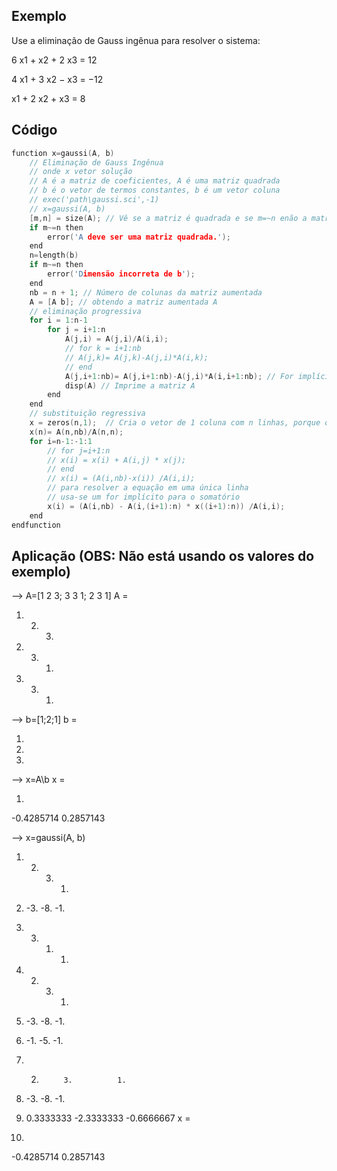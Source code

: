 ## Exemplo 
Use a eliminação de Gauss ingênua para resolver o sistema:

6 x1 + x2 + 2 x3 = 12

4 x1 + 3 x2 − x3 = −12

x1 + 2 x2 + x3 = 8

## Código

```c
function x=gaussi(A, b)
    // Eliminação de Gauss Ingênua
    // onde x vetor solução
    // A é a matriz de coeficientes, A é uma matriz quadrada
    // b é o vetor de termos constantes, b é um vetor coluna 
    // exec('path\gaussi.sci',-1)
    // x=gaussi(A, b)
    [m,n] = size(A); // Vê se a matriz é quadrada e se m=~n enão a matriz não é quadrada e não roda 
    if m~=n then
        error('A deve ser uma matriz quadrada.');
    end
    n=length(b)
    if m~=n then
        error('Dimensão incorreta de b');
    end
    nb = n + 1; // Número de colunas da matriz aumentada 
    A = [A b]; // obtendo a matriz aumentada A
    // eliminação progressiva
    for i = 1:n-1
        for j = i+1:n
            A(j,i) = A(j,i)/A(i,i);
            // for k = i+1:nb
            // A(j,k)= A(j,k)-A(j,i)*A(i,k);
            // end
            A(j,i+1:nb)= A(j,i+1:nb)-A(j,i)*A(i,i+1:nb); // For implícito do scilab (k vai de i+1 até nb)
            disp(A) // Imprime a matriz A
        end
    end
    // substituição regressiva
    x = zeros(n,1);  // Cria o vetor de 1 coluna com n linhas, porque o x tem que ser um vetor coluna
    x(n)= A(n,nb)/A(n,n);
    for i=n-1:-1:1
        // for j=i+1:n
        // x(i) = x(i) + A(i,j) * x(j);
        // end
        // x(i) = (A(i,nb)-x(i)) /A(i,i);
        // para resolver a equação em uma única linha
        // usa-se um for implícito para o somatório
        x(i) = (A(i,nb) - A(i,(i+1):n) * x((i+1):n)) /A(i,i);
    end
endfunction

```

## Aplicação (OBS: Não está usando os valores do exemplo)

--> A=[1 2 3; 3 3 1; 2 3 1]
 A  = 

   1.   2.   3.
   3.   3.   1.
   2.   3.   1.


--> b=[1;2;1]
 b  = 

   1.
   2.
   1.


--> x=A\b
 x  = 

   1.
  -0.4285714
   0.2857143


--> x=gaussi(A, b)

   1.   2.   3.   1.
   3.  -3.  -8.  -1.
   2.   3.   1.   1.

   1.   2.   3.   1.
   3.  -3.  -8.  -1.
   2.  -1.  -5.  -1.

   1.   2.          3.          1.       
   3.  -3.         -8.         -1.       
   2.   0.3333333  -2.3333333  -0.6666667
 x  = 

   1.
  -0.4285714
   0.2857143

